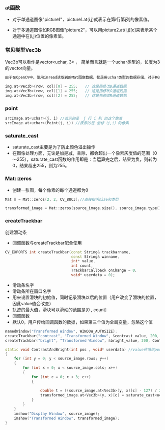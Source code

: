 ### at函数

- 对于单通道图像"picture1"，picture1.at<uchar>(i,j)就表示在第i行第j列的像素值。

- 对于多通道图像如RGB图像"picture2"，可以用picture2.at<Vec3b>(i,j)[c]来表示某个通道中在(i,j)位置的像素值。

### 常见类型Vec3b

Vec3b可以看作是vector<uchar, 3> ， 简单而言就是一个uchar类型的，长度为3的vector向量。

```c++
由于在OpenCV中，使用imread读取到的Mat图像数据，都是用uchar类型的数据存储，对于RGB三通道的图像，每个点的数据都是一个Vec3b类型的数据。使用at定位方法如下：
 
img.at<Vec3b>(row, col)[0] = 255;　　// 这是指修改B通道数据
img.at<Vec3b>(row, col)[1] = 255;　　// 这是指修改G通道数据
img.at<Vec3b>(row, col)[2] = 255;　　// 这是指修改R通道数据
```

### point

```c++
srcImage.at<uchar>(j, i) //表示的是  j 行 i 列 的这个像素
srcImage.at<uchar>(Point(j, i)) //表示的是 坐标（j,i）的像素
```

### saturate_cast <uchar>

- saturate_cast主要是为了防止颜色溢出操作
- 在图像处理方面，无论是加是减，乘除，都会超出一个像素灰度值的范围（0～255），saturate_cast函数的作用即是：当运算完之后，结果为负，则转为0，结果超出255，则为255。

### Mat::zeros

- 创建一张图，每个像素的每个通道都为0

```c++
Mat m = Mat::zeros(2, 2, CV_8UC3);//直接指明size和类型

transformed_image = Mat::zeros(source_image.size(), source_image.type());//创建一个和source_image一样类型的图
```

### createTrackbar

创建滑动条

- 回调函数与createTrackbar配合使用

```c++
CV_EXPORTS int createTrackbar(const String& trackbarname,
                              const String& winname,
                              int* value, 
                              int count,                                        
                              TrackbarCallback onChange = 0，
                              void* userdata = 0);    
```

- 滑动条名字
- 滑动条所在窗口名字
- 用来设置滑块的初始值，同时记录滑块以后的位置（用户改变了滑块的位置，因此value值会改变）
- 轨迹的最大值，滑块可以滑动的范围是[0 , count]
- 回调函数
- 默认0，用户传给回调函数的数据，如果第三个值为全局变量，忽略这个值

```c++
namedWindow("Transformed Window", WINDOW_AUTOSIZE);
createTrackbar("contrast", "Transformed Window", &contrast_value, 200, ContrastAndBright , 0);
createTrackbar("bright", "Transformed Window", &bright_value, 200, ContrastAndBright , 0);

static void ContrastAndBright(int pos , void* userdata) //value传值给pos ， createTrackbar的第六个参数传递给userdata
{
    for (int y = 0; y < source_image.rows; y++)
    {
        for (int x = 0; x < source_image.cols; x++)
        {
            for (int c = 0; c < 3; c++)
            {
        
                double t = ((source_image.at<Vec3b>(y, x)[c] - 127) / 225.00) * contrast_value * 0.1;
                transformed_image.at<Vec3b>(y, x)[c] = saturate_cast<uchar>(source_image.at<Vec3b>(y, x)[c] * ((1.00 / (1.00 + exp(-t))) + 0.3) + bright_value - 100);
            }
        }
    }
    imshow("Display Window", source_image);
    imshow("Transformed Window", transformed_image);
}
```

